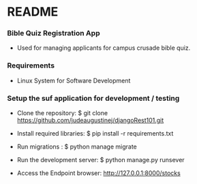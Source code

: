 # README #

### Bible Quiz Registration App ###

* Used for managing applicants for campus crusade bible quiz. 

### Requirements ###

* Linux System for Software Development

### Setup the suf application for development / testing ###

* Clone the repository: $ git clone https://github.com/judeaugustinej/djangoRest101.git

* Install required libraries: $ pip install -r requirements.txt 

* Run migrations : $ python manage migrate

* Run the development server: $ python manage.py runsever

* Access the Endpoint browser: http://127.0.0.1:8000/stocks
